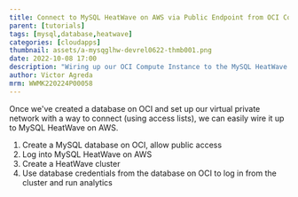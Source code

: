 ```yaml
---
title: Connect to MySQL HeatWave on AWS via Public Endpoint from OCI Compute Instance
parent: [tutorials]
tags: [mysql,database,heatwave]
categories: [cloudapps]
thumbnail: assets/a-mysqglhw-devrel0622-thmb001.png
date: 2022-10-08 17:00
description: "Wiring up our OCI Compute Instance to the MySQL HeatWave on AWS instance for analytics."
author: Victor Agreda
mrm: WWMK220224P00058
---
```

Once we've created a database on OCI and set up our virtual private network with a way to connect (using access lists), we can easily wire it up to MySQL HeatWave on AWS.

1. Create a MySQL database on OCI, allow public access
2. Log into MySQL HeatWave on AWS
3. Create a HeatWave cluster
3. Use database credentials from the database on OCI to log in from the cluster and run analytics

